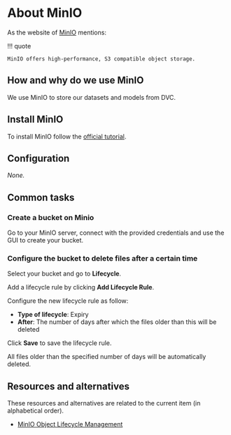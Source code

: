 # About MinIO

As the website of [MinIO](https://min.io/) mentions:

!!! quote

    MinIO offers high-performance, S3 compatible object storage.

## How and why do we use MinIO

We use MinIO to store our datasets and models from DVC.

## Install MinIO

To install MinIO follow the
[official tutorial](https://min.io/docs/minio/linux/operations/installation.html).

## Configuration

_None._

## Common tasks

### Create a bucket on Minio

Go to your MinIO server, connect with the provided credentials and use the GUI
to create your bucket.

### Configure the bucket to delete files after a certain time

Select your bucket and go to **Lifecycle**.

Add a lifecycle rule by clicking **Add Lifecycle Rule**.

Configure the new lifecycle rule as follow:

- **Type of lifecycle**: Expiry
- **After**: The number of days after which the files older than this will be
  deleted

Click **Save** to save the lifecycle rule.

All files older than the specified number of days will be automatically deleted.

## Resources and alternatives

These resources and alternatives are related to the current item (in
alphabetical order).

- [MinIO Object Lifecycle Management](https://min.io/docs/minio/linux/administration/object-management/object-lifecycle-management.html)

